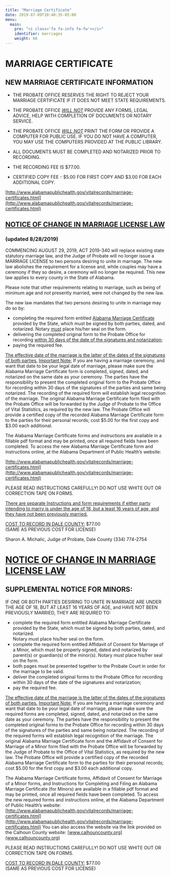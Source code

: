 ```yaml
---
title: "Marriage Certificate"
date: 2019-07-09T10:40:35-05:00
menu:
  main:
    pre: "<i class='fa fa-info fa-fw'></i>"
    identifier: marriages
    weight: 60
---
```


# MARRIAGE CERTIFICATE

## NEW MARRIAGE CERTIFICATE INFORMATION

* THE PROBATE OFFICE RESERVES THE RIGHT TO REJECT YOUR MARRIAGE CERTIFICATE IF
  IT DOES NOT MEET STATE REQUIREMENTS.

* THE PROBATE OFFICE <u><i>WILL NOT</i></u> PROVIDE ANY FORMS, LEGAL ADVICE, HELP WITH
  COMPLETION OF DOCUMENTS OR NOTARY SERVICE.

* THE PROBATE OFFICE <u><i>WILL NOT</i></u> PRINT THE FORM OR PROVIDE A COMPUTER FOR PUBLIC
  USE. IF YOU DO NOT HAVE A COMPUTER, YOU MAY USE THE COMPUTERS PROVIDED AT THE
  PUBLIC LIBRARY.

* ALL DOCUMENTS MUST BE COMPLETED AND NOTARIZED PRIOR TO RECORDING.

* THE RECORDING FEE IS $77.00.

* CERTIFIED COPY FEE - $5.00 FOR FIRST COPY AND $3.00 FOR EACH ADDITIONAL COPY.

[http://www.alabamapublichealth.gov/vitalrecords/marriage-certificates.html](http://www.alabamapublichealth.gov/vitalrecords/marriage-certificates.html)





## <u>NOTICE OF CHANGE IN MARRIAGE LICENSE LAW</u>
### (updated 8/28/2019)

COMMENCING AUGUST 29, 2019, ACT 2019-340 will replace existing state statutory marriage law, and the Judge of Probate will no longer issue a MARRIAGE LICENSE to two persons desiring to unite in marriage.  The new law abolishes the requirement for a license and, while couples may have a ceremony if they so desire, a ceremony will no longer be required.  This new law applies to every county in the State of Alabama.  

Please note that other requirements relating to marriage, such as being of minimum age and not presently married, were not changed by the new law.
  
The new law mandates that two persons desiring to unite in marriage may do so
by:
* completing the required form entitled <u>Alabama Marriage Certificate</u> provided by the State, which must be signed by both parties, dated, and notarized.   Notary <u>must</u> place his/her seal on the form.
* delivering the completed original form to the Probate Office for recording <u>within 30 days of the date of the signatures and notarization</u>;
* paying the required fee. 


<u>The effective date of the marriage is the latter of the dates of the
signatures of both parties.</u>    <u>Important Note:</u>   If you are having a
marriage ceremony, and want that date to be your legal date of marriage, please
make sure the Alabama Marriage Certificate form is completed, signed, dated,
and notarized on the same date as your ceremony.   The parties have the
responsibility to present the completed original form to the Probate Office for
recording within 30 days of the signatures of the parties and same being
notarized.   The recording of the required form will establish legal
recognition of the marriage. The original Alabama Marriage Certificate form
filed with the Probate Office will be forwarded by the Judge of Probate to the
Office of Vital Statistics, as required by the new law.   The Probate Office
will provide a certified copy of the recorded Alabama Marriage Certificate form
to the parties for their personal records; cost $5.00 for the first copy and
$3.00 each additional.

The Alabama Marriage Certificate forms and instructions are available in a
fillable pdf format and may be printed, once all required fields have been
completed.   To access the new Alabama Marriage Certificate form and
instructions online, at the Alabama Department of Public Health’s website:

[http://www.alabamapublichealth.gov/vitalrecords/marriage-certificates.html](http://www.alabamapublichealth.gov/vitalrecords/marriage-certificates.html)
  
PLEASE READ INSTRUCTIONS CAREFULLY!    DO NOT USE WHITE OUT OR CORRECTION TAPE
ON FORMS. 

<u>There are separate Instructions and form requirements if either party intending to marry is under the age of 18, but a least 16 years of age, and they have not been previously married.</u>


<u>COST TO RECORD IN DALE COUNTY:</u>    $77.00  
(SAME AS PREVIOUS COST FOR LICENSE)
       
Sharon A. Michalic, Judge of Probate, Dale County (334) 774-2754



# <u>NOTICE OF CHANGE IN MARRIAGE LICENSE LAW</u>
## SUPPLEMENTAL NOTICE FOR MINORS:

IF ONE OR BOTH PARTIES DESIRING TO UNITE IN MARRIAGE ARE UNDER THE AGE OF 18,
BUT AT LEAST 16 YEARS OF AGE, and HAVE NOT BEEN PREVIOUSLY MARRIED, THEY ARE
REQUIRED TO:

* complete the required form entitled Alabama Marriage Certificate provided by
  the State, which must be signed by both parties, dated, and notarized.  
  Notary must place his/her seal on the form.
* complete the required form entitled Affidavit of Consent for Marriage of a
  Minor, which must be properly signed, dated and notarized by parent(s) or
  guardian(s) of the minor(s).   Notary must place his/her seal on the form. 
* both pages must be presented together to the Probate Court in order for the
  marriage to be valid.  
* deliver the completed original forms to the Probate Office for recording
  within 30 days of the date of the signatures and notarization;
* pay the required fee. 

<u>The effective date of the marriage is the latter of the dates of the
signatures of both parties.</u>    <u>Important Note:</u>   If you are having a
marriage ceremony and want that date to be your legal date of marriage, please
make sure the required forms are completed, signed, dated, and notarized on the
same date as your ceremony.   The parties have the responsibility to present
the completed original forms to the Probate Office for recording within 30 days
of the signatures of the parties and same being notarized.   The recording of
the required forms will establish legal recognition of the marriage. The
original Alabama Marriage Certificate form and the Affidavit of Consent for
Marriage of a Minor form filed with the Probate Office will be forwarded by the
Judge of Probate to the Office of Vital Statistics, as required by the new law.
The Probate Office will provide a certified copy of the recorded Alabama
Marriage Certificate form to the parties for their personal records; cost
$5.00 for the first copy and $3.00 each additional copy.

The Alabama Marriage Certificate forms, Affidavit of Consent for Marriage of a
Minor forms, and Instructions for Completing and Filing an Alabama Marriage
Certificate (for Minors) are available in a fillable pdf format and may be
printed, once all required fields have been completed.   To access the new
required forms and instructions online, at the Alabama Department of Public
Health’s website: 
[http://www.alabamapublichealth.gov/vitalrecords/marriage-certificates.html](http://www.alabamapublichealth.gov/vitalrecords/marriage-certificates.html) 
You can also access the website via the link provided on the Calhoun County 
website: [www.calhouncounty.org](www.calhouncounty.org)

PLEASE READ INSTRUCTIONS CAREFULLY!  DO NOT USE WHITE OUT OR CORRECTION TAPE ON 
FORMS.

<u>COST TO RECORD IN DALE COUNTY:</u>    $77.00  
(SAME AS PREVIOUS COST FOR LICENSE)





